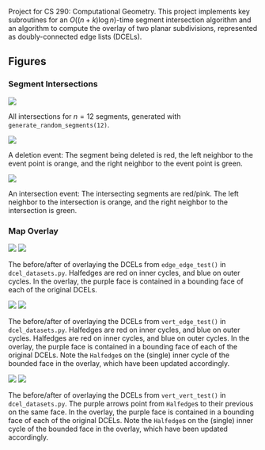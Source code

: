 Project for CS 290: Computational Geometry. This project implements key subroutines for an $O((n+k) \log n)$-time segment intersection algorithm and an algorithm to compute the overlay of two planar subdivisions, represented as doubly-connected edge lists (DCELs).

## Figures

### Segment Intersections

![](./figs/seg_inter_all.png)

All intersections for $n=12$ segments, generated with `generate_random_segments(12)`.

![](./figs/seg_inter_del.png)

A deletion event: The segment being deleted is red, the left neighbor to the event point is orange, and the right neighbor to the event point is green.

![](./figs/seg_inter_inter.png)

An intersection event: The intersecting segments are red/pink. The left neighbor to the intersection is orange, and the right neighbor to the intersection is green.

### Map Overlay

![](./figs/edge_edge.png)
![](./figs/edge_edge2.png)

The before/after of overlaying the DCELs from `edge_edge_test()` in `dcel_datasets.py`. Halfedges are red on inner cycles, and blue on outer cycles. In the overlay, the purple face is contained in a bounding face of each of the original DCELs.

![](./figs/vertex_edge.png)
![](./figs/vertex_edge2.png)

The before/after of overlaying the DCELs from `vert_edge_test()` in `dcel_datasets.py`. Halfedges are red on inner cycles, and blue on outer cycles. Halfedges are red on inner cycles, and blue on outer cycles. In the overlay, the purple face is contained in a bounding face of each of the original DCELs. Note the `Halfedge`s on the (single) inner cycle of the bounded face in the overlay, which have been updated accordingly.

![](./figs/vertex_vertex.png)
![](./figs/vertex_vertex2.png)

The before/after of overlaying the DCELs from `vert_vert_test()` in `dcel_datasets.py`. The purple arrows point from `Halfedge`s to their previous on the same face. In the overlay, the purple face is contained in a bounding face of each of the original DCELs. Note the `Halfedge`s on the (single) inner cycle of the bounded face in the overlay, which have been updated accordingly.

